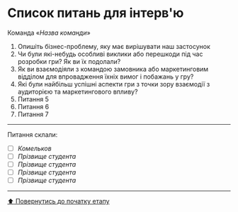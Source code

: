 # Список питань для інтерв'ю
Команда «*Назва команди*»

1. Опишіть бізнес-проблему, яку має вирішувати наш застосунок
2. Чи були які-небудь особливі виклики або перешкоди під час розробки гри? Як ви їх подолали?
3. Як ви взаємодіяли з командою замовника або маркетинговим відділом для впровадження їхніх вимог і побажань у гру?
4. Які були найбільш успішні аспекти гри з точки зору взаємодії з аудиторією та маркетингового впливу?
5. Питання 5
6. Питання 6
7. Питання 7

---
Питання склали:			

- [ ] *Комельков*
- [ ] *Прізвище студента*
- [ ] *Прізвище студента*
- [ ] *Прізвище студента*
- [ ] *Прізвище студента*

---
[:arrow_up: Повернутись до початку етапу](/docs/1.Envisioning/README.md)

